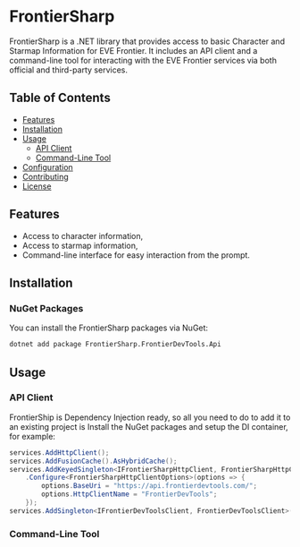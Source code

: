 # FrontierSharp

FrontierSharp is a .NET library that provides access to basic Character and Starmap Information for EVE Frontier. It includes an API client and a command-line tool for interacting with the EVE Frontier services via both official and third-party services.

## Table of Contents

- [Features](#features)
- [Installation](#installation)
- [Usage](#usage)
  - [API Client](#api-client)
  - [Command-Line Tool](#command-line-tool)
- [Configuration](#configuration)
- [Contributing](#contributing)
- [License](#license)

## Features

- Access to character information,
- Access to starmap information,
- Command-line interface for easy interaction from the prompt.

## Installation

### NuGet Packages

You can install the FrontierSharp packages via NuGet:

```sh
dotnet add package FrontierSharp.FrontierDevTools.Api
```

## Usage

### API Client

FrontierShip is Dependency Injection ready, so all you need to do to add it to an existing project is Install the NuGet packages and setup the DI container, for example:

```csharp
services.AddHttpClient();
services.AddFusionCache().AsHybridCache();
services.AddKeyedSingleton<IFrontierSharpHttpClient, FrontierSharpHttpClient>(nameof(FrontierDevToolsClient))
    .Configure<FrontierSharpHttpClientOptions>(options => {
        options.BaseUri = "https://api.frontierdevtools.com/";
        options.HttpClientName = "FrontierDevTools";
    });
services.AddSingleton<IFrontierDevToolsClient, FrontierDevToolsClient>();
```

### Command-Line Tool


